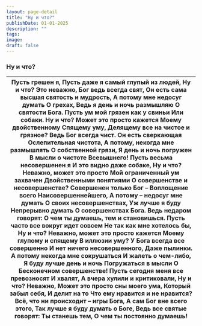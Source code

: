 ```yaml
---
layout: page-detail
title: "Ну и что?"
publishDate: 01-01-2025
description: ""
tags:
image:
draft: false
---
```


### Ну и что?

| Пусть грешен я,  Пусть даже я самый глупый из людей,  Ну и что? Это неважно,  Бог ведь всегда свят,  Он есть сама высшая святость и мудрость,  А потому мне недосуг думать  О грехах,  Ведь я день и ночь размышляю  О святости Бога.  Пусть ум мой грязен как у свиньи  Или собаки. Ну и что?  Может это просто кажется  Моему двойственному  Спящему уму,  Делящему все на чистое и грязное?  Ведь Бог всегда чист.  Он есть сверкающая  Ослепительная чистота,  А потому, некогда мне размышлять  О собственной грязи,  Я день и ночь погружен  В мысли о чистоте Всевышнего!  Пусть весьма несовершенен я  И это видно даже собаке,  Ну и что?  Неважно, может это просто  Мой ограниченный ум захвачен  Двойственными понятиями О совершенстве и несовершенстве?  Совершенен только Бог –  Воплощение всего  Наисовершеннейшего,  А потому – недосуг мне думать  О своих несовершенствах,  Уж лучше я буду  Непрерывно думать  О совершенствах Бога.  Ведь недаром говорят:  О чем ты думаешь, тем и становишься.  Пусть часто все вокруг идет совсем  Не так как мне хотелось бы,  Ну и что?  Неважно, может это просто кажется  Моему глупому и спящему  В иллюзии уму?  У Бога всегда все совершенно  И нет ничего несовершенного,  Даже пылинки.  А потому некогда мне сокрушаться  И жалеть о чем-либо,  Я буду лучше день и ночь  Погружаться в мысли  О Бесконечном совершенстве!  Пусть сегодня меня все превозносят  И хвалят,  А вчера хулили и критиковали,  Ну и что? Неважно,  Может это просто сны моего ума,  Который забыл себя,  И делит на то  Что ему нравится и не нравится?  Всё, что ни происходит – игры Бога,  А сам Бог вне всего этого,  Так лучше я буду думать о Боге,  Ведь все святые говорят:  Ты станешь тем,  О чем ты постоянно думаешь! |
| ------------------------------------------------------------------------------------------------------------------------------------------------------------------------------------------------------------------------------------------------------------------------------------------------------------------------------------------------------------------------------------------------------------------------------------------------------------------------------------------------------------------------------------------------------------------------------------------------------------------------------------------------------------------------------------------------------------------------------------------------------------------------------------------------------------------------------------------------------------------------------------------------------------------------------------------------------------------------------------------------------------------------------------------------------------------------------------------------------------------------------------------------------------------------------------------------------------------------------------------------------------------------------------------------------------------------------------------------------------------------------------------------------------------------------------------------------------------------------------------------------------------------------------------------------------------------------------------------------------------------------------------------------------------------------------------------------------------------------------------------------------------------------- |
  
  

